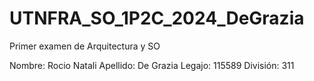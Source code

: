 # UTNFRA_SO_1P2C_2024_DeGrazia
Primer examen de Arquitectura y SO 

Nombre: Rocio Natali
Apellido: De Grazia	
Legajo: 115589
División: 311
